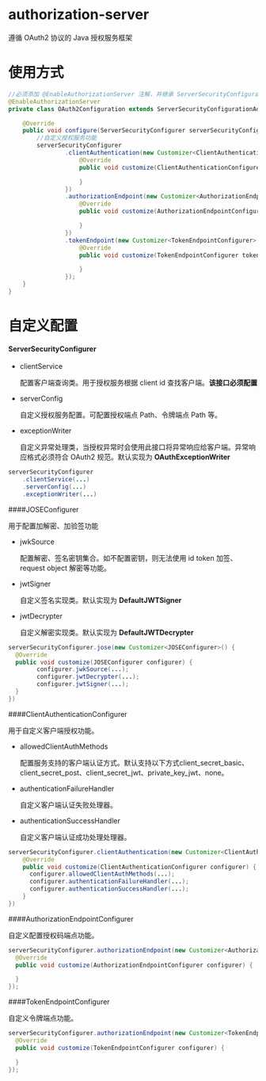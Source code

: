 # authorization-server

遵循 OAuth2 协议的 Java 授权服务框架

# 使用方式
``` java
//必须添加 @EnableAuthorizationServer 注解，并继承 ServerSecurityConfigurationAdapter 配置类
@EnableAuthorizationServer 
private class OAuth2Configuration extends ServerSecurityConfigurationAdapter {

    @Override
    public void configure(ServerSecurityConfigurer serverSecurityConfigurer) {
      	//自定义授权服务功能
        serverSecurityConfigurer
                .clientAuthentication(new Customizer<ClientAuthenticationConfigurer>() {
                    @Override
                    public void customize(ClientAuthenticationConfigurer configurer) {

                    }
                })
                .authorizationEndpoint(new Customizer<AuthorizationEndpointConfigurer>() {
                    @Override
                    public void customize(AuthorizationEndpointConfigurer configurer) {

                    }
                })
                .tokenEndpoint(new Customizer<TokenEndpointConfigurer>() {
                    @Override
                    public void customize(TokenEndpointConfigurer tokenEndpointConfigurer) {

                    }
                });
    }
}
```

# 自定义配置

#### ServerSecurityConfigurer

* clientService

  配置客户端查询类。用于授权服务根据 client id 查找客户端。**该接口必须配置**

* serverConfig

  自定义授权服务配置。可配置授权端点 Path、令牌端点 Path 等。

* exceptionWriter

  自定义异常处理类，当授权异常时会使用此接口将异常响应给客户端。异常响应格式必须符合 OAuth2 规范。默认实现为 **OAuthExceptionWriter**

```java
serverSecurityConfigurer
  	.clientService(...)
  	.serverConfig(...)
  	.exceptionWriter(...)
```

####JOSEConfigurer

用于配置加解密、加验签功能

* jwkSource

  配置解密、签名密钥集合。如不配置密钥，则无法使用 id token 加签、request object 解密等功能。

* jwtSigner

  自定义签名实现类。默认实现为 **DefaultJWTSigner**

* jwtDecrypter

  自定义解密实现类。默认实现为 **DefaultJWTDecrypter**

```java
serverSecurityConfigurer.jose(new Customizer<JOSEConfigurer>() {
  @Override
  public void customize(JOSEConfigurer configurer) {
		configurer.jwkSource(...);
		configurer.jwtDecrypter(...);
		configurer.jwtSigner(...);
  }
})
```

####ClientAuthenticationConfigurer

用于自定义客户端授权功能。

* allowedClientAuthMethods

  配置服务支持的客户端认证方式。默认支持以下方式client_secret_basic、client_secret_post、client_secret_jwt、private_key_jwt、none。

* authenticationFailureHandler

  自定义客户端认证失败处理器。

* authenticationSuccessHandler

  自定义客户端认证成功处理处理器。

```java
serverSecurityConfigurer.clientAuthentication(new Customizer<ClientAuthenticationConfigurer>() {
    @Override
    public void customize(ClientAuthenticationConfigurer configurer) {
      configurer.allowedClientAuthMethods(...);
      configurer.authenticationFailureHandler(...);
      configurer.authenticationSuccessHandler(...);
    }
})
```

####AuthorizationEndpointConfigurer

自定义配置授权码端点功能。

```java
serverSecurityConfigurer.authorizationEndpoint(new Customizer<AuthorizationEndpointConfigurer>() {
  @Override
  public void customize(AuthorizationEndpointConfigurer configurer) {

  }
});
```

####TokenEndpointConfigurer

自定义令牌端点功能。

```java
serverSecurityConfigurer.authorizationEndpoint(new Customizer<TokenEndpointConfigurer>() {
  @Override
  public void customize(TokenEndpointConfigurer configurer) {

  }
});
```

